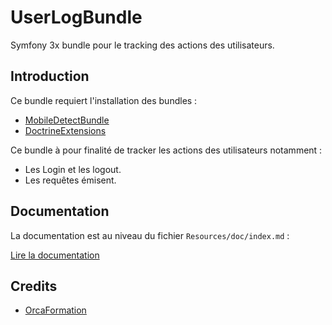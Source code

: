 # UserLogBundle

Symfony 3x bundle pour le tracking des actions des utilisateurs.

Introduction
------------

Ce bundle requiert l'installation des bundles : 
- [MobileDetectBundle](https://github.com/suncat2000/MobileDetectBundle)
- [DoctrineExtensions](https://github.com/beberlei/DoctrineExtensions)

Ce bundle à pour finalité de tracker les actions des utilisateurs notamment : 
- Les Login et les logout.
- Les requêtes émisent. 

## Documentation

La documentation est au niveau du fichier `Resources/doc/index.md` :

[Lire la documentation](https://github.com/orcaformation/userLogBundle/blob/master/Resources/doc/index.md)

## Credits

- [OrcaFormation](https://github.com/orcaformation)
